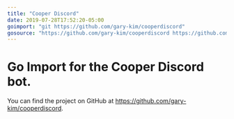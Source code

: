```yaml
---
title: "Cooper Discord"
date: 2019-07-28T17:52:20-05:00
goimport: "git https://github.com/gary-kim/cooperdiscord"
gosource: "https://github.com/gary-kim/cooperdiscord https://github.com/gary-kim/cooperdiscord/tree/master{/dir} https://github.com/gary-kim/cooperdiscord/blob/master{/dir}/{file}#L{line}"
---
```


# Go Import for the Cooper Discord bot.

You can find the project on GitHub at <https://github.com/gary-kim/cooperdiscord>.
